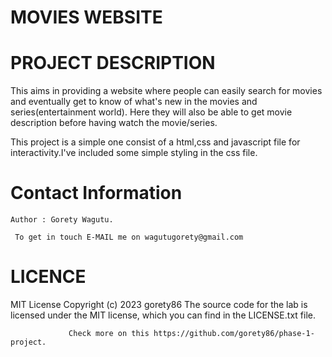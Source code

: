 # MOVIES WEBSITE

# PROJECT DESCRIPTION

This aims in providing a website where people can easily search for movies and eventually get to know of what's new in the movies and series(entertainment world). Here they will also be able to get movie description before having watch the movie/series.

This project is a simple one consist of a html,css and javascript file for interactivity.I've included some simple styling in the css file.

 #  Contact Information
    
    Author : Gorety Wagutu.
          
     To get in touch E-MAIL me on wagutugorety@gmail.com

 # LICENCE

MIT License Copyright (c) 2023 gorety86
The source code for the lab is licensed under the MIT license, which you can find in the LICENSE.txt file.

                 Check more on this https://github.com/gorety86/phase-1-project.

